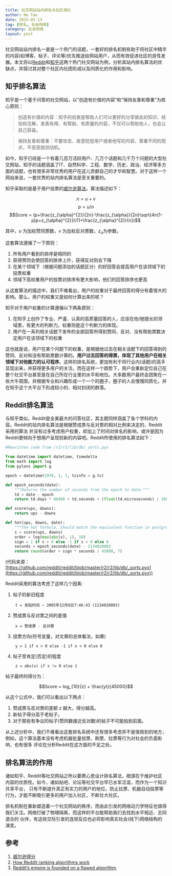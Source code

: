 ```yaml
---
title: 社交网站站内排名与社区演化
author: He Tao
date: 2015-05-13
tag: [排名, 社会网络]
category: 社会网络
layout: post
---
```


社交网站站内排名一直是一个热门的话题，一套好的排名机制有助于将社区中精华的内容(如博客、帖子、评论等)优先推送给网站用户，从而有效促进社区的良性发展。本文将以[Reddit](http://www.reddit.com)和[知乎](http://www.zhihu.com)这两个热门社交网站为例，分析其站内排名算法的优缺点，并探讨其对整个社区内社团形成以及同质化的作用和影响。

知乎排名算法
------------

知乎是一个基于问答的社交网站，以“创造有价值的内容”和“保持友善和尊重”为核心原则：

> 创造有价值的内容：知乎的初衷是帮助人们可以更好的分享彼此的知识、经验和见解，发表有用、有帮助、有质量的内容，不仅可以帮助他人，也会让自己获益。

> 保持友善和尊重：不要攻击、故意贬低用户或者他写的内容，尊重不同的观点，不恶意揣测动机。

<!--more-->

如今，知乎已经是一个有着几百万活跃用户、几万个话题和几千万个问题的大型社交网站，知乎的话题涵盖了IT、自然科学、工程、数学、历史、政治、经济等多方面的话题，也有很多非常优秀的用户在这儿贡献自己的才华和智慧。对于这样一个网站来说，一套优秀的站内排名算法是至关重要的。

知乎采取的是基于用户投票的[威尔逊算法](http://en.wikipedia.org/wiki/Binomial_proportion_confidence_interval#Wilson_score_interval)。算法描述如下：

$$n = u+v$$
$$p = u/n$$
$$Score = (p+\frac{z_{\alpha}^{2}}{2n}-\frac{z_{\alpha}}{2n}\sqrt{4n(1-p)p+z_{\alpha}^{2}})/(1+\frac{z_{\alpha}^{2}}{n})$$

其中，$u$ 为加权赞同票数，$v$ 为加权反对票数，$z_{\alpha}$为参数。

这套算法遵循了一下原则：

1. 所有用户看到的排序是相同的
2. 获得赞同会使回答的排序上升，获得反对则会下降
3. 在某个领域下（根据问题添加的话题区分）的好回答会提高用户在该领域下的投票权重
4. 领域下高权重用户的投票对排序有更大影响，他们的回答排序也更高

从这套算法的描述中，我们不难看出，用户的权重对于最终回答的得分有着很大的影响。那么，用户的权重又是如何计算出来的呢？

知乎对于用户权重的计算遵循以下两条原则：

1. 在知乎上创作了专业、严谨、认真的高质量回答的人，应该在他/她擅长的领域里，有更大的判断力。权重则是这个判断力的体现。
2. 用户在一系列相关话题下发布的全部回答所得到赞同、反对、没有帮助票数决定用户在该领域下的权重

这也就是说，用户在某个问题下的权重，是根据他过去在相关话题下的回答得到的赞同、反对和没有帮助票数计算的。**用户过去回答的得票，体现了其他用户在相关领域下对他能力的认可程序**。这样的排名系统，更加有利于将行业内(话题)的高手显现出来，并获得更多用户的关注。而在这样一个趋势下，用户会重新定位自己在整个社交平台甚至是在自己所在行业里的水平和地位。大多数用户最终会团聚在一些大牛周围，并根据专业和兴趣形成一个一个的圈子，圈子的人会慢慢同质化，并在知乎这个大平台下形成较小的、相对封闭的群落。

Reddit排名算法
--------------

与知乎类似，Reddit是全美最大的问答社区，其主题同样涵盖了各个学科的内容。Reddit的站内排名算法是根据赞成票与反对票的相对比例来决定的，Reddit采用的算法
并没有过多考虑用户权重，却加上了时间对排名的影响，或许是因为Reddit更倾向于想用户呈现较新的内容吧。Reddit所使用的排名算法如下：

~~~python
#Rewritten code from /r2/r2/lib/db/_sorts.pyx

from datetime import datetime, timedelta
from math import log
from pylons import g

epoch = datetime(1970, 1, 1, tzinfo = g.tz)

def epoch_seconds(date):
    """Returns the number of seconds from the epoch to date."""
    td = date - epoch
    return td.days * 86400 + td.seconds + (float(td.microseconds) / 1000000)

def score(ups, downs):
    return ups - downs

def hot(ups, downs, date):
    """The hot formula. Should match the equivalent function in postgres."""
    s = score(ups, downs)
    order = log(max(abs(s), 1), 10)
    sign = 1 if s > 0 else -1 if s < 0 else 0
    seconds = epoch_seconds(date) - 1134028003
    return round(order + sign * seconds / 45000, 7)
~~~

(代码来源：[https://github.com/reddit/reddit/blob/master/r2/r2/lib/db/_sorts.pyx](https://github.com/reddit/reddit/blob/master/r2/r2/lib/db/_sorts.pyx))

Reddit采用的算法考虑了这样几个因素:

1. 帖子的新旧程度

        t = 发贴时间 – 2005年12月8日7:46:43 (1134028003)

2. 赞成票与反对票之间的差值

        x = 赞成票 - 反对票

3. 投票方向(符号变量，对文章的总体看法，如果)

        y = 1 if x > 0 else -1 if x < 0 else 0

4. 帖子受肯定(否定)的程度

        z = abs(x) if x != 0 else 1

帖子最终的得分为：

$$Score = log_{10}{z} + \frac{yt}{45000}$$

从这个公式中，我们可以看出以下两点：

1. 赞成票与反对票的差额 $z$ 越大，得分越高。
2. 新帖子得分高于老帖子。
3. 对于那些有争议的帖子(赞同数接近反对数)的帖子不可能拍到前面。

从上述分析中，我们不难看出这套排名系统中还有很多考虑并不是很周到的地方，例如，这个算法基本没有考虑机器批量投票、刷票、拉票等行为对社会的负面影响，也有很多
评论在分析Reddit在这方面的不足之处。

排名算法的作用
--------------

诸如知乎、Reddit等社交网站之所以要费心思设计排名算法，根源在于维护社区内容的优质性。如今，诸如贴吧、论坛等社交平台早已水军泛滥，而作为一个知识共享平台，
只有不断提升真正有实力的用户的地位，防止拉票、机器自动投票等行为，才能不断吸引更多的用户加入社区，不断壮大社区。

排名机制在重新塑造着一个社交网站的秩序，而由此引发的网络动力学特征也值得我们关注。网络打破了物理隔离，而这样的平台能帮助我们去找到水平相近、志同道合的
伙伴，有这些交际引发的连锁反应也必将影响真实社会(线下)网络结构的演变。

参考
----

1. [威尔逊得分](http://en.wikipedia.org/wiki/Binomial_proportion_confidence_interval#Wilson_score_interval)
2. [How Reddit ranking algorithms work](http://amix.dk/blog/post/19588)
3. [Reddit’s empire is founded on a flawed algorithm](http://technotes.iangreenleaf.com/posts/2013-12-09-reddits-empire-is-built-on-a-flawed-algorithm.html).

